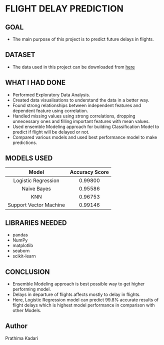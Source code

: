 #  FLIGHT DELAY PREDICTION 

## GOAL 

- The main purpose of this project is to predict future delays in flights.

## DATASET

- The data used in this project can be downloaded from [here](https://www.kaggle.com/usdot/flight-delays?select=flights.csv)

## WHAT I HAD DONE

- Performed Exploratory Data Analysis.
- Created data visualisations to understand the data in a better way.
- Found strong relationships between independent features and dependent feature using correlation.
- Handled missing values using strong correlations, dropping unnecessary ones and filling important features with mean values.
- Used ensemble Modeling approach for building Classification Model to predict if flight will be delayed or not.
- Compared various models and used best performance model to make predictions.

## MODELS USED

| Model | Accuracy Score |
| :--------: | :----------: |
| Logistic Regression | 0.99800 |
| Naive Bayes | 0.95586 |
| KNN | 0.96753 |
| Support Vector Machine | 0.99146 |


## LIBRARIES NEEDED

- pandas
- NumPy
- matplotlib
- seaborn
- scikit-learn


## CONCLUSION

- Ensemble Modeling approach is best possible way to get higher performing model.
- Delays in departure of flights affects mostly to delay in flights.
- Here, Logistic Regression model can predict 99.8% accurate results of flight delays which is highest model performance in comparison with other Models.

## Author

Prathima Kadari
